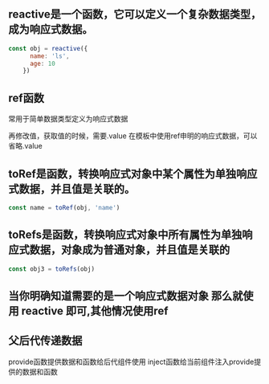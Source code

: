 ## reactive是一个函数，它可以定义一个复杂数据类型，成为响应式数据。
```js
const obj = reactive({
      name: 'ls',
      age: 10
    })
```

## ref函数
常用于简单数据类型定义为响应式数据

再修改值，获取值的时候，需要.value
在模板中使用ref申明的响应式数据，可以省略.value

## toRef是函数，转换响应式对象中某个属性为单独响应式数据，并且值是关联的。
```js
const name = toRef(obj, 'name')
```

## toRefs是函数，转换响应式对象中所有属性为单独响应式数据，对象成为普通对象，并且值是关联的
```js
const obj3 = toRefs(obj)
```

## 当你明确知道需要的是一个响应式数据对象 那么就使用 reactive 即可,其他情况使用ref

## 父后代传递数据
provide函数提供数据和函数给后代组件使用
inject函数给当前组件注入provide提供的数据和函数